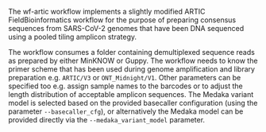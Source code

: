 The wf-artic workflow implements a slightly modified ARTIC FieldBioinformatics
workflow for the purpose of preparing consensus sequences from SARS-CoV-2
genomes that have been DNA sequenced using a pooled tiling amplicon strategy.

The workflow consumes a folder containing demultiplexed sequence reads as
prepared by either MinKNOW or Guppy. The workflow needs to know the primer
scheme that has been used during genome amplification and library preparation
e.g. `ARTIC/V3` or `ONT_Midnight/V1`. Other parameters can be specified too e.g.
assign sample names to the barcodes or to adjust the length distribution of
acceptable amplicon sequences. The Medaka variant model is selected based on the
provided basecaller configuration (using the parameter `--basecaller_cfg`), or
alternatively the Medaka model can be provided directly via the `--medaka_variant_model`
parameter.